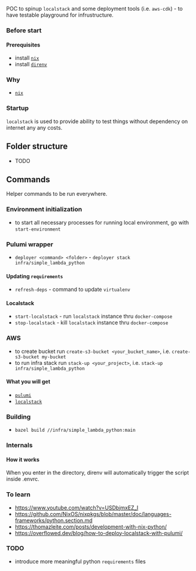 POC to spinup `localstack` and some deployment tools (i.e. `aws-cdk`) - to have testable playground for infrustructure.

### Before start 
#### Prerequisites
* install [`nix`](https://nixos.org/download.html)
* install [`direnv`](https://direnv.net/)

### Why
* [`nix`](https://gist.github.com/joepie91/9fdaf8244b0a83afcce204e6da127c7d)

### Startup
`localstack` is used to provide ability to test things without dependency on internet any any costs.
## Folder structure
* TODO

## Commands
Helper commands to be run everywhere.

### Environment initialization
* to start all necessary processes for running local environment, go with `start-environment` 

### Pulumi wrapper
* `deployer <command> <folder>` - `deployer stack infra/simple_lambda_python`

#### Updating `requirements`
* `refresh-deps` - command to update `virtualenv`

#### Localstack
* `start-localstack` - run `localstack` instance thru `docker-compose`
* `stop-localstack` - kill `localstack` instance thru `docker-compose`

### AWS
* to create bucket run `create-s3-bucket <your_bucket_name>`, i.e. `create-s3-bucket my-bucket`
* to run infra stack run `stack-up <your_project>`, i.e. `stack-up infra/simple_lambda_python`

#### What you will get
* [`pulumi`](https://github.com/pulumi/pulumi)
* [`localstack`](https://github.com/localstack/localstack)

### Building
* `bazel build //infra/simple_lambda_python:main`

### Internals
#### How it works
When you enter in the directory, direnv will automatically trigger the script inside .envrc.

### To learn
* https://www.youtube.com/watch?v=USDbjmxEZ_I
* https://github.com/NixOS/nixpkgs/blob/master/doc/languages-frameworks/python.section.md
* https://thomazleite.com/posts/development-with-nix-python/
* https://overflowed.dev/blog/how-to-deploy-localstack-with-pulumi/

### TODO
* introduce more meaningful python `requirements` files
